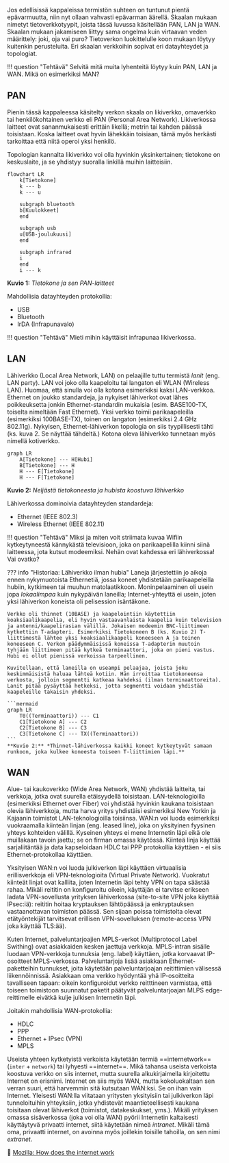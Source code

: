 Jos edellisissä kappaleissa termistön suhteen on tuntunut pientä epävarmuutta, niin nyt ollaan vahvasti epävarman äärellä. Skaalan mukaan nimetyt tietoverkkotyypit, joista tässä luvussa käsitellään PAN, LAN ja WAN. Skaalan mukaan jakamiseen liittyy sama ongelma kuin virtaavan veden määrittely: joki, oja vai puro? Tietoverkon luokittelulle koon mukaan löytyy kuitenkin perusteluita. Eri skaalan verkkoihin sopivat eri datayhteydet ja topologiat.

!!! question "Tehtävä"
    Selvitä mitä muita lyhenteitä löytyy kuin PAN, LAN ja WAN. Mikä on esimerkiksi MAN?



## PAN

Pienin tässä kappaleessa käsitelty verkon skaala on likiverkko, omaverkko tai henkilökohtainen verkko eli PAN (Personal Area Network). Likiverkossa laitteet ovat sananmukaisesti erittäin likellä; metrin tai kahden päässä toisistaan. Koska laitteet ovat hyvin lähekkäin toisiaan, tämä myös herkästi tarkoittaa että niitä operoi yksi henkilö.

Topologian kannalta likiverkko voi olla hyvinkin yksinkertainen; tietokone on keskuslaite, ja se yhdistyy suoralla linkillä muihin laitteisiin.

```mermaid
flowchart LR
    k[Tietokone]
    k --- b
    k --- u

    subgraph bluetooth
    b[Kuulokkeet]
    end

    subgraph usb
    u[USB-joulukuusi]
    end

    subgraph infrared
    i
    end
    i --- k
```
**Kuvio 1:** *Tietokone ja sen PAN-laitteet*

Mahdollisia datayhteyden protokollia:

* USB
* Bluetooth
* IrDA (Infrapunavalo)

!!! question "Tehtävä"
    Mieti mihin käyttäisit infrapunaa likiverkossa.



## LAN

Lähiverkko (Local Area Network, LAN) on pelaajille tuttu termistä *lanit* (eng. LAN party). LAN voi joko olla kaapeloitu tai langaton eli WLAN (Wireless LAN). Huomaa, että sinulla voi olla kotona esimerkiksi kaksi LAN-verkkoa. Ethernet on joukko standardeja, ja nykyiset lähiverkot ovat lähes poikkeuksetta jonkin Ethernet-standardin mukaisia (esim. BASE100-TX, toiselta nimeltään Fast Ethernet). Yksi verkko toimii parikaapeleilla (esimerkiksi 100BASE-TX), toinen on langaton (esimerkiksi 2.4 GHz 802.11g). Nykyisen, Ethernet-lähiverkon topologia on siis tyypillisesti tähti (ks. kuva 2. Se näyttää tähdeltä.) Kotona oleva lähiverkko tunnetaan myös nimellä kotiverkko.


```mermaid
graph LR
    A[Tietokone] --- H[Hubi]
    B[Tietokone] --- H
    H --- E[Tietokone]
    H --- F[Tietokone]
```
**Kuvio 2:** *Neljästä tietokoneesta ja hubista koostuva lähiverkko*

Lähiverkossa dominoivia datayhteyden standardeja:

* Ethernet (IEEE 802.3)
* Wireless Ethernet (IEEE 802.11)

!!! question "Tehtävä"
    Miksi ja miten voit striimata kuvaa Wifiin kytkeytyneestä kännykästä televisioon, joka on parikaapelilla kiinni siinä laitteessa, jota kutsut modeemiksi. Nehän ovat kahdessa eri lähiverkossa! Vai ovatko?

??? info "Historiaa: Lähiverkko ilman hubia"
    Laneja järjestettiin jo aikoja ennen nykymuotoista Ethernetiä, jossa koneet yhdistetään parikaapeleilla hubiin, kytkimeen tai muuhun matolaatikkoon. Moninpelaaminen oli usein jopa *lokaalimpaa* kuin nykypäivän laneilla; Internet-yhteyttä ei usein, joten yksi lähiverkon koneista oli pelisession isäntäkone.

    Verkko oli thinnet (10BASE) ja kaapelointiin käytettiin koaksiaalikaapelia, eli hyvin vastaavanlaista kaapelia kuin television ja antenni/kaapelirasian välillä. Jokaisen modeemin BNC-liittimeen kytkettiin T-adapteri. Esimerkiksi Tietokoneen B (ks. Kuvio 2) T-liittimestä lähtee yksi koaksiaalikaapeli koneeseen A ja toinen koneeseen C. Verkon päädymmäisissä koneissa T-adapterin muutoin tyhjään liittimeen pitää kytkeä terminaattori, joka on pieni vastus. Hubi ei ollut pienissä verkoissa tarpeellinen.
    
    Kuvitellaan, että laneilla on useampi pelaajaa, joista joku keskimmäisistä haluaa lähteä kotiin. Hän irroittaa tietokoneensa verkosta, jolloin segmentti katkeaa kahdeksi (ilman terminaattoreita). Lanit pitää pysäyttää hetkeksi, jotta segmentti voidaan yhdistää kaapeleille takaisin yhdeksi.
    
    ```mermaid
    graph LR
        T0((Terminaattori)) --- C1
        C1[Tietokone A] --- C2
        C2[Tietokone B] --- C3
        C3[Tietokone C] --- TX((Terminaattori))
    ```
    **Kuvio 2:** *Thinnet-lähiverkossa kaikki koneet kytkeytyvät samaan runkoon, joka kulkee koneesta toiseen T-liittimien läpi.**



## WAN

Alue- tai kaukoverkko (Wide Area Network, WAN) yhdistää laitteita, tai verkkoja, jotka ovat suurella etäisyydellä toisistaan. LAN-teknologioilla (esimerkiksi Ethernet over Fiber) voi yhdistää hyvinkin kaukana toisistaan olevia lähiverkkoja, mutta harva yritys yhdistäisi esimerkiksi New Yorkin ja Kajaanin toimistot LAN-teknologioilla toisiinsa. WAN:n voi luoda esimerkiksi vuokraamalla kiinteän linjan (eng. leased line), joka on yksityinen fyysinen yhteys kohteiden välillä. Kyseinen yhteys ei mene Internetin läpi eikä ole muillakaan tavoin jaettu; se on firman omassa käytössä. Kiinteä linja käyttää sarjaliitäntää ja data kapseloidaan HDLC tai PPP protokollia käyttäen - ei siis Ethernet-protokollaa käyttäen.

Yksityisen WAN:n voi luoda  julkiverkon läpi käyttäen virtuaalisia erillisverkkoja eli VPN-teknologioita (Virtual Private Network). Vuokratut kiinteät linjat ovat kalliita, joten Internetin läpi tehty VPN on tapa säästää rahaa. Mikäli reititin on konfiguroitu oikein, käyttäjän ei tarvitse erikseen ladata VPN-sovellusta yrityksen lähiverkossa (site-to-site VPN joka käyttää IPsec:iä): reititin hoitaa kryptauksen  lähtöpäässä ja enkryptauksen vastaanottavan toimiston päässä. Sen sijaan poissa toimistolta olevat etätyöntekijät tarvitsevat erillisen VPN-sovelluksen (remote-access VPN joka käyttää TLS:ää).

Kuten Internet, palveluntarjoajien MPLS-verkot (Multiprotocol Label Swithing) ovat asiakkaiden kesken jaettuja verkkoja. MPLS-intran sisälle luodaan VPN-verkkoja tunnuksia (eng. label) käyttäen, jotka korvaavat IP-osoitteet MPLS-verkossa. Palveluntarjoja lisää asiakkaan Ethernet-paketteihin tunnukset, joita käytetään palveluntarjoajan reitittimien välisessä liikennöinnissä. Asiakkaan oma verkko hyödyntää yhä IP-osoitteita tavalliseen tapaan: oikein konfiguroidut verkko reitttineen varmistaa, että toiseen toimistoon suunnatut paketit päätyvät palveluntarjoajan MLPS edge-reittimelle eivätkä kulje julkisen Internetin läpi. 

Joitakin mahdollisia WAN-protokollia:

* HDLC
* PPP
* Ethernet + IPsec (VPN)
* MPLS

Useista yhteen kytketyistä verkoista käytetään termiä ==internetwork== (`inter` + `network`) tai lyhyesti ==internet==. Mikä tahansa useista verkoista koostuva verkko on siis internet, mutta suurella alkukirjaimella kirjoitettu Internet on erisnimi. Internet on siis myös WAN, mutta kokoluokaltaan sen verran suuri, että harvemmin sitä kutsutaan WAN:ksi. Se on ihan vain Internet. Yleisesti WAN:lla viitataan yritysten yksityisiin tai julkiverkon läpi tunneloituihin yhteyksiin, jotka yhdistevät maantieteellisesti kaukana toisitaan olevat lähiverkot (toimistot, datakeskukset, yms.). Mikäli yrityksen omassa sisäverkossa (joka voi olla WAN) pyörii Internetin kaltaisesti käyttäytyvä privaatti internet, siitä käytetään nimeä *intranet*. Mikäli tämä oma, privaatti internet, on avoinna myös joillekin toisille tahoilla, on sen nimi *extranet*.

:book: [Mozilla: How does the internet work](https://developer.mozilla.org/en-US/docs/Learn/Common_questions/Web_mechanics/How_does_the_Internet_work)